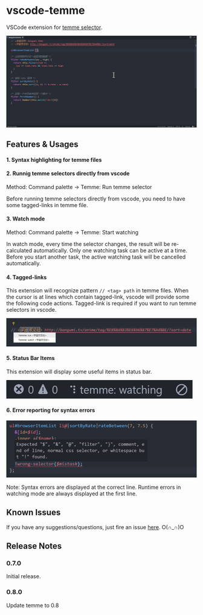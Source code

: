 # vscode-temme

VSCode extension for [temme selector](https://github.com/shinima/temme).

![vscode-temme](/docs/imgs/vscode-temme.gif)

## Features & Usages

#### 1. Syntax highlighting for temme files

#### 2. Runnig temme selectors directly from vscode

Method: Command palette -> Temme: Run temme selector

Before running temme selectors directly from vscode, you need to have some tagged-links in temme file.

#### 3. Watch mode

Method: Command palette -> Temme: Start watching

In watch mode, every time the selector changes, the result will be re-calculated automatically. Only one watching task can be active at a time. Before you start another task, the active watching task will be cancelled automatically.

#### 4. Tagged-links

This extension will recognize pattern `// <tag> path` in temme files. When the cursor is at lines which contain tagged-link, vscode will provide some the following code actions. Tagged-link is required if you want to run temme selectors in vscode.

![tagged-link-pattern](/docs/imgs/tagged-link.jpg)

#### 5. Status Bar Items

This extension will display some useful items in status bar.

![status-bar-items](/docs/imgs/status-bar-items.jpg)

#### 6. Error reporting for syntax errors

![error-reporting](/docs/imgs/error-reporting.jpg)

Note: Syntax errors are displayed at the correct line. Runtime errors in watching mode are always displayed at the first line.

## Known Issues

If you have any suggestions/questions, just fire an issue [here](https://github.com/shinima/vscode-temme/issues). O(∩_∩)O

## Release Notes

### 0.7.0

Initial release.

### 0.8.0

Update temme to 0.8
